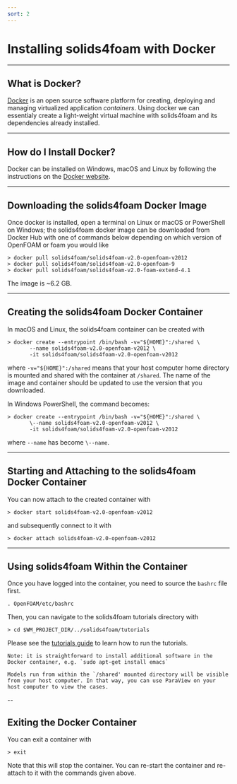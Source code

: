 ```yaml
---
sort: 2
---
```


# Installing solids4foam with Docker

---

## What is Docker?

[Docker](https://www.docker.com) is an open source software platform for creating, deploying and managing virtualized application *containers*. Using docker we can essentialy create a light-weight virtual machine with solids4foam and its dependencies already installed.

---

## How do I Install Docker?

Docker can be installed on Windows, macOS and Linux by following the instructions on the [Docker website](https://docs.docker.com/get-docker/).

---

## Downloading the solids4foam Docker Image

Once docker is installed, open a terminal on Linux or macOS or PowerShell on Windows; the solids4foam docker image can be downloaded from Docker Hub with one of commands below depending on which version of OpenFOAM or foam you would like
```
> docker pull solids4foam/solids4foam-v2.0-openfoam-v2012
> docker pull solids4foam/solids4foam-v2.0-openfoam-9
> docker pull solids4foam/solids4foam-v2.0-foam-extend-4.1
```
The image is ~6.2 GB.

---

## Creating the solids4foam Docker Container

In macOS and Linux, the solids4foam container can be created with
```
> docker create --entrypoint /bin/bash -v="${HOME}":/shared \
       --name solids4foam-v2.0-openfoam-v2012 \
       -it solids4foam/solids4foam-v2.0-openfoam-v2012
```
where `-v="${HOME}":/shared` means that your host computer home directory is mounted and shared with the container at `/shared`. The name of the image and container should be updated to use the version that you downloaded.

In Windows PowerShell, the command becomes:
```
> docker create --entrypoint /bin/bash -v="${HOME}":/shared \
       \--name solids4foam-v2.0-openfoam-v2012 \
       -it solids4foam/solids4foam-v2.0-openfoam-v2012
```
where `--name` has become `\--name`.

---

## Starting and Attaching to the solids4foam Docker Container

You can now attach to the created container with
```
> docker start solids4foam-v2.0-openfoam-v2012
```
and subsequently connect to it with
```
> docker attach solids4foam-v2.0-openfoam-v2012
```

---
## Using solids4foam Within the Container

Once you have logged into the container, you need to source the `bashrc` file first.
```
. OpenFOAM/etc/bashrc
```
Then, you can navigate to the solids4foam tutorials directory with
```
> cd $WM_PROJECT_DIR/../solids4foam/tutorials
```
Please see the [tutorials guide](../tutorials/README.md) to learn how to run the tutorials.

```tip
Note: it is straightforward to install additional software in the Docker container, e.g. `sudo apt-get install emacs`
```

```tip
Models run from within the `/shared' mounted directory will be visible from your host computer. In that way, you can use ParaView on your host computer to view the cases.
```

--
## Exiting the Docker Container

You can exit a container with
```
> exit
```
Note that this will stop the container. You can re-start the container and re-attach to it with the commands given above.
